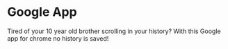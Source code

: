 # Google App
Tired of your 10 year old brother scrolling in your history? With this Google app for chrome no history is saved!
